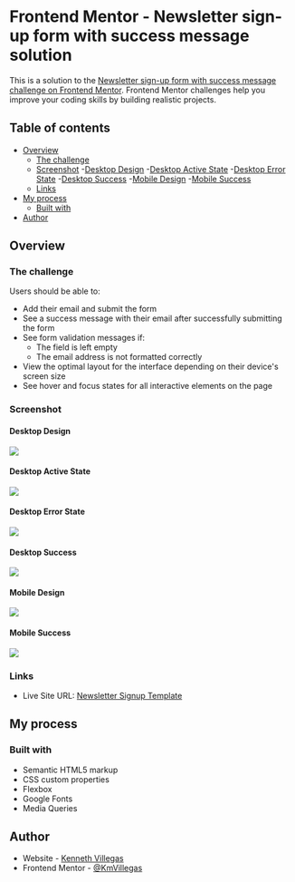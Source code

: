 # Frontend Mentor - Newsletter sign-up form with success message solution

This is a solution to the [Newsletter sign-up form with success message challenge on Frontend Mentor](https://www.frontendmentor.io/challenges/newsletter-signup-form-with-success-message-3FC1AZbNrv). Frontend Mentor challenges help you improve your coding skills by building realistic projects. 

## Table of contents

- [Overview](#overview)
  - [The challenge](#the-challenge)
  - [Screenshot](#screenshot)
    -[Desktop Design](#desktop-design)
    -[Desktop Active State](#desktop-active-state)
    -[Desktop Error State](#desktop-error-state)
    -[Desktop Success](#desktop-success)
    -[Mobile Design](#mobile-design)
    -[Mobile Success](#mobile-success)
  - [Links](#links)
- [My process](#my-process)
  - [Built with](#built-with)
- [Author](#author)


## Overview

### The challenge

Users should be able to:

- Add their email and submit the form
- See a success message with their email after successfully submitting the form
- See form validation messages if:
  - The field is left empty
  - The email address is not formatted correctly
- View the optimal layout for the interface depending on their device's screen size
- See hover and focus states for all interactive elements on the page

### Screenshot

#### Desktop Design
![](assets/screenshots/desktop-design.png)

#### Desktop Active State
![](assets/screenshots/active.png)

#### Desktop Error State
![](assets/screenshots/desktop-error-state.png)

#### Desktop Success
![](assets/screenshots/desktop-success.png)

#### Mobile Design
![](assets/screenshots/mobile-design.png)

#### Mobile Success
![](assets/screenshots/mobile-success.png)


### Links

- Live Site URL: [Newsletter Signup Template](https://newsletter-signup-template-kmv.netlify.app/)

## My process


### Built with

- Semantic HTML5 markup
- CSS custom properties
- Flexbox
- Google Fonts
- Media Queries

## Author

- Website - [Kenneth Villegas](https://github.com/KmVillegas)
- Frontend Mentor - [@KmVillegas](https://www.frontendmentor.io/profile/KmVillegas)